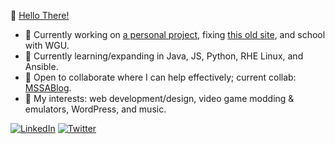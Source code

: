 👋 [Hello There!](https://www.youtube.com/watch?v=rEq1Z0bjdwc)

- 🔭 Currently working on [a personal project](https://github.com/jedington/Canvas-Your-Goals), fixing [this old site](https://arcanicvoid.com), and school with WGU.
- 🌱 Currently learning/expanding in Java, JS, Python, RHE Linux, and Ansible.
- :sunrise: Open to collaborate where I can help effectively; current collab: [MSSABlog](https://github.com/mssablog/mssablog.github.io).
- :cookie: My interests: web development/design, video game modding & emulators, WordPress, and music.

[![LinkedIn][linkedin-shield]][linkedin-url]
[![Twitter][twitter-shield]][twitter-url]
<!-- [![Twitch][twitch-shield]][twitch-url] -->

[linkedin-shield]: https://img.shields.io/badge/-LinkedIn-black.svg?style=for-the-badge&logo=linkedin&colorB=555
[linkedin-url]: https://www.linkedin.com/in/julian-edington
[twitter-shield]: https://img.shields.io/twitter/follow/arcanicvoid?style=for-the-badge&logo=twitter&colorB=555
[twitter-url]: https://twitter.com/arcanicvoid
[twitch-shield]: https://img.shields.io/twitch/status/arcanicvoid?style=for-the-badge&logo=twitch&colorB=555
[twitch-url]: https://twitch.tv/arcanicvoid
